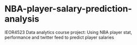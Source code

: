 # NBA-player-salary-prediction-analysis
IEOR4523 Data analytics course project: Using NBA player stat, performance and twitter feed to predict player salaries
